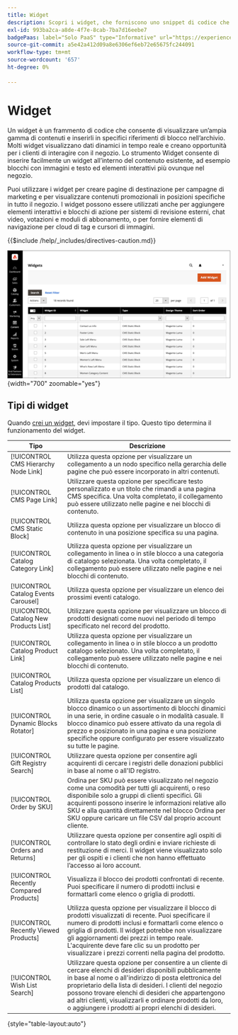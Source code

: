 ```yaml
---
title: Widget
description: Scopri i widget, che forniscono uno snippet di codice che consente di visualizzare un’ampia gamma di contenuti e inserirli in specifici riferimenti di blocco nel tuo archivio.
exl-id: 993ba2ca-a8de-4f7e-8cab-7ba7d16eebe7
badgePaas: label="Solo PaaS" type="Informative" url="https://experienceleague.adobe.com/it/docs/commerce/user-guides/product-solutions" tooltip="Applicabile solo ai progetti Adobe Commerce on Cloud (infrastruttura PaaS gestita da Adobe) e ai progetti on-premise."
source-git-commit: a5e42a412d09a8e6306ef6eb72e65675fc244091
workflow-type: tm+mt
source-wordcount: '657'
ht-degree: 0%

---
```


# Widget

Un widget è un frammento di codice che consente di visualizzare un’ampia gamma di contenuti e inserirli in specifici riferimenti di blocco nell’archivio. Molti widget visualizzano dati dinamici in tempo reale e creano opportunità per i clienti di interagire con il negozio. Lo strumento Widget consente di inserire facilmente un widget all’interno del contenuto esistente, ad esempio blocchi con immagini e testo ed elementi interattivi più ovunque nel negozio.

Puoi utilizzare i widget per creare pagine di destinazione per campagne di marketing e per visualizzare contenuti promozionali in posizioni specifiche in tutto il negozio. I widget possono essere utilizzati anche per aggiungere elementi interattivi e blocchi di azione per sistemi di revisione esterni, chat video, votazioni e moduli di abbonamento, o per fornire elementi di navigazione per cloud di tag e cursori di immagini.

{{$include /help/_includes/directives-caution.md}}

![Nuovo widget elenco prodotti](./assets/storefront-home-page-new-products.png){width="700" zoomable="yes"}

## Tipi di widget

Quando [crei un widget](widget-create.md), devi impostare il tipo. Questo tipo determina il funzionamento del widget.

| Tipo | Descrizione |
|--- |--- |
| [!UICONTROL CMS Hierarchy Node Link] | Utilizza questa opzione per visualizzare un collegamento a un nodo specifico nella gerarchia delle pagine che può essere incorporato in altri contenuti. |
| [!UICONTROL CMS Page Link] | Utilizzare questa opzione per specificare testo personalizzato e un titolo che rimandi a una pagina CMS specifica. Una volta completato, il collegamento può essere utilizzato nelle pagine e nei blocchi di contenuto. |
| [!UICONTROL CMS Static Block] | Utilizza questa opzione per visualizzare un blocco di contenuto in una posizione specifica su una pagina. |
| [!UICONTROL Catalog Category Link] | Utilizza questa opzione per visualizzare un collegamento in linea o in stile blocco a una categoria di catalogo selezionata. Una volta completato, il collegamento può essere utilizzato nelle pagine e nei blocchi di contenuto. |
| [!UICONTROL Catalog Events Carousel] | Utilizza questa opzione per visualizzare un elenco dei prossimi eventi catalogo. |
| [!UICONTROL Catalog New Products List] | Utilizzare questa opzione per visualizzare un blocco di prodotti designati come nuovi nel periodo di tempo specificato nel record del prodotto. |
| [!UICONTROL Catalog Product Link] | Utilizza questa opzione per visualizzare un collegamento in linea o in stile blocco a un prodotto catalogo selezionato. Una volta completato, il collegamento può essere utilizzato nelle pagine e nei blocchi di contenuto. |
| [!UICONTROL Catalog Products List] | Utilizza questa opzione per visualizzare un elenco di prodotti dal catalogo. |
| [!UICONTROL Dynamic Blocks Rotator] | Utilizza questa opzione per visualizzare un singolo blocco dinamico o un assortimento di blocchi dinamici in una serie, in ordine casuale o in modalità casuale. Il blocco dinamico può essere attivato da una regola di prezzo e posizionato in una pagina e una posizione specifiche oppure configurato per essere visualizzato su tutte le pagine. |
| [!UICONTROL Gift Registry Search] | Utilizzare questa opzione per consentire agli acquirenti di cercare i registri delle donazioni pubblici in base al nome o all&#39;ID registro. |
| [!UICONTROL Order by SKU] | Ordina per SKU può essere visualizzato nel negozio come una comodità per tutti gli acquirenti, o reso disponibile solo a gruppi di clienti specifici. Gli acquirenti possono inserire le informazioni relative allo SKU e alla quantità direttamente nel blocco Ordina per SKU oppure caricare un file CSV dal proprio account cliente. |
| [!UICONTROL Orders and Returns] | Utilizzare questa opzione per consentire agli ospiti di controllare lo stato degli ordini e inviare richieste di restituzione di merci. Il widget viene visualizzato solo per gli ospiti e i clienti che non hanno effettuato l’accesso ai loro account. |
| [!UICONTROL Recently Compared Products] | Visualizza il blocco dei prodotti confrontati di recente. Puoi specificare il numero di prodotti inclusi e formattarli come elenco o griglia di prodotti. |
| [!UICONTROL Recently Viewed Products] | Utilizza questa opzione per visualizzare il blocco di prodotti visualizzati di recente. Puoi specificare il numero di prodotti inclusi e formattarli come elenco o griglia di prodotti. Il widget potrebbe non visualizzare gli aggiornamenti dei prezzi in tempo reale. L&#39;acquirente deve fare clic su un prodotto per visualizzare i prezzi correnti nella pagina del prodotto. |
| [!UICONTROL Wish List Search] | Utilizzare questa opzione per consentire a un cliente di cercare elenchi di desideri disponibili pubblicamente in base al nome o all&#39;indirizzo di posta elettronica del proprietario della lista di desideri. I clienti del negozio possono trovare elenchi di desideri che appartengono ad altri clienti, visualizzarli e ordinare prodotti da loro, o aggiungere i prodotti ai propri elenchi di desideri. |

{style="table-layout:auto"}

<!-- Last updated from includes: 2022-08-30 15:36:09 -->
